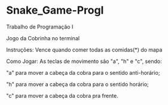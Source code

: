 # Snake_Game-ProgI
Trabalho de Programação I

Jogo da Cobrinha no terminal

Instruções: Vence quando comer todas as comidas(*) do mapa

Como Jogar: As teclas de movimento são "a", "h" e "c", sendo:

"a" para mover a cabeça da cobra para o sentido anti-horário;

"h" para mover a cabeça da cobra para o sentido horário;

"c" para mover a cabeça da cobra pra frente.
